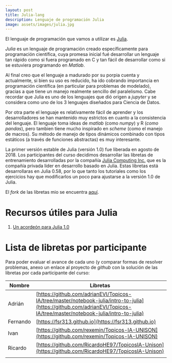 ```yaml
---
layout: post
title: Julia-lang
description: Lenguaje de programación Julia
image: assets/images/julia.jpg
---
```



El lenguaje de programación que vamos a utilizar es [Julia](https://julialang.org).

*Julia* es un lenguaje de programación creado específicamente para
programación científica, cuya promesa inicial fué desarrollar un
lenguaje tan rápido como si fuera programado en C y tan fácil de desarrollar
como si se estuviera programando en *Matlab*.

Al final creo que el lenguaje a madurado por su porpia cuenta y
actualmente, si bien su uso es reducido, ha ido cobrando importancia
en programación científica (en particular para problemas de modelado),
gracias a que tiene un manejo realmente sencillo del paralelismo. Cabe
recordar que Julia es uno de los lenguajes que dió origen a *jupyter*
y se considera como uno de los 3 lenguajes diseñados para Ciencia de
Datos.

Por otra parte el lenguaje es relativamente fácil de aprender y los
desarrolladores se han mantenido muy estrictos en cuanto a la
consistencia del lenguaje. El lenguaje toma ideas de *matlab* (como
*numpy*) y R (*como pandas*), pero tambien tiene mucho inspirado en
*scheme* (como el manejo de macros). Su método de manejo de tipos
dinámicos combinado con tipos estáticos (a través de funciones
abstractas) es muy interesante.

La primer versión estable de Julia (versión 1.0) fue liberada en
agosto de 2018. Los participantes del curso decidimos desarrollar
las libretas de entrenamiento desarrolladas por la compañía
[Julia Computing Inc.](https://juliacomputing.com) que es la compañía privada
lider en desarrollo basado en Julia. Estas libretas está desarrollaras
en Julia 0.58, por lo que tanto los tutoriales como los ejercicios hay que
modificarlos un poco para ajustarse a la versión 1.0 de Julia.

El *fork* de las libretas mio se encuentra [aquí](https://github.com/Topicos-IA-UNISON/JuliaBoxTutorials).


# Recursos útiles para Julia

1. [Un acordeón para Julia 1.0](https://juliadocs.github.io/Julia-Cheat-Sheet/)


# Lista de libretas por participante

Para poder evaluar el avance de cada uno (y comparar formas de resolver problemas, anexo un enlace
al proyecto de *github* con la solución de las libretas por cada participante del curso:


| Nombre   | Libretas                                                                                                                                                               |
|----------|------------------------------------------------------------------------------------------------------------------------------------------------------------------------|
| Adrián   | [https://github.com/adrianEVI/Topicos-IA/tree/master/notebook-julia/intro-to-julia](https://github.com/adrianEVI/Topicos-IA/tree/master/notebook-julia/intro-to-julia) |
| Fernando | [https://fsr313.github.io](https://fsr313.github.io)                                                                                                                   |
| Ivan     | [https://github.com/rexemin/Topicos-IA-UNISON](https://github.com/rexemin/Topicos-IA-UNISON)                                                                           |
| Ricardo  | [https://github.com/RicardoHE97/TopicosIA-Unison](https://github.com/RicardoHE97/TopicosIA-Unison)                                                                     |
|          |                                                                                                                                                                        |
